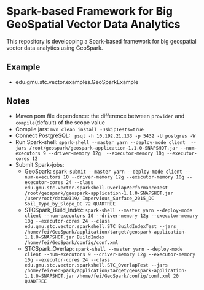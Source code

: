# Spark-based Framework for Big GeoSpatial Vector Data Analytics

This repository is developping a Spark-based framework for big geospatial vector data analytics
using GeoSpark.

## Example
 * edu.gmu.stc.vector.examples.GeoSparkExample


## Notes
 * Maven pom file dependence: the difference between `provider` and `compile`(default) of the scope value
 * Compile jars: `mvn clean install -DskipTests=true`
 * Connect PostgreSQL: ` psql -h 10.192.21.133 -p 5432 -U postgres -W`
 * Run Spark-shell: `spark-shell --master yarn --deploy-mode client 
   --jars /root/geospark/geospark-application-1.1.0-SNAPSHOT.jar --num-executors 9 --driver-memory 12g 
   --executor-memory 10g --executor-cores 12`
 * Submit Spark-jobs: 
    - GeoSpark: `spark-submit --master yarn --deploy-mode client --num-executors 10 --driver-memory 12g --executor-memory 10g --executor-cores 24 --class edu.gmu.stc.vector.sparkshell.OverlapPerformanceTest /root/geospark/geospark-application-1.1.0-SNAPSHOT.jar /user/root/data0119/ Impervious_Surface_2015_DC Soil_Type_by_Slope_DC 72 QUADTREE`
    - STCSpark_Build_Index: `spark-shell --master yarn --deploy-mode client --num-executors 10 --driver-memory 12g --executor-memory 10g --executor-cores 24 --class edu.gmu.stc.vector.sparkshell.STC_BuildIndexTest --jars /home/fei/GeoSpark/application/target/geospark-application-1.1.0-SNAPSHOT.jar BuildIndex /home/fei/GeoSpark/config/conf.xml`
    - STCSpark_Overlap: `spark-shell --master yarn --deploy-mode client --num-executors 9 --driver-memory 12g --executor-memory 10g --executor-cores 24 --class edu.gmu.stc.vector.sparkshell.STC_OverlapTest --jars /home/fei/GeoSpark/application/target/geospark-application-1.1.0-SNAPSHOT.jar /home/fei/GeoSpark/config/conf.xml 20 QUADTREE`